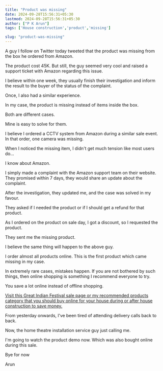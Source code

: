 ```yaml
---
title: "Product was missing"
date: 2024-09-28T15:56:31+05:30
lastmod: 2024-09-28T15:56:31+05:30
author: ["P K Arun"]
tags: ['House construction','product','missing']

slug: "product-was-missing"
---
```


A guy I follow on Twitter today tweeted that the product was missing from the box he ordered from Amazon.

The product cost 45K. But still, the guy seemed very cool and raised a support ticket with Amazon regarding this issue.

I believe within one week, they usually finish their investigation and inform the result to the buyer of the status of the complaint.

Once, I also had a similar experience.

In my case, the product is missing instead of items inside the box.

Both are different cases.

Mine is easy to solve for them.

I believe I ordered a CCTV system from Amazon during a similar sale event. In that order, one camera was missing.

When I noticed the missing item, I didn't get much tension like most users do…

I know about Amazon.

I simply made a complaint with the Amazon support team on their website. They promised within 7 days, they would share an update about the complaint.

After the investigation, they updated me, and the case was solved in my favour.

They asked if I needed the product or if I should get a refund for that product.

As I ordered on the product on sale day, I got a discount, so I requested the product.

They sent me the missing product.

I believe the same thing will happen to the above guy.

I order almost all products online. This is the first product which came missing in my case.

In extremely rare cases, mistakes happen. If you are not bothered by such things, then online shopping is something I recommend everyone to try.

You save a lot online instead of offline shopping.

[Visit this Great Indian Festival sale page or my recommended products category that you should buy online for your house during or after house construction to save money.](https://houseconstructionguide.com/products-i-recommend-buying-online/)

From yesterday onwards, I've been tired of attending delivery calls back to back.

Now, the home theatre installation service guy just calling me.

I'm going to watch the product demo now. Which was also bought online during this sale.

Bye for now

Arun